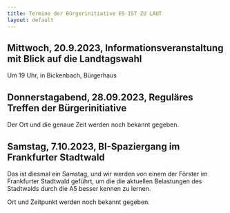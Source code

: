 ```yaml
---
title: Termine der Bürgerinitiative ES IST ZU LAUT
layout: default
---
```


## Mittwoch, 20.9.2023, Informationsveranstaltung mit Blick auf die Landtagswahl

Um 19 Uhr, in Bickenbach, Bürgerhaus

## Donnerstagabend, 28.09.2023, Reguläres Treffen der Bürgerinitiative

Der Ort und die genaue Zeit werden noch bekannt gegeben.

## Samstag, 7.10.2023, BI-Spaziergang im Frankfurter Stadtwald

Das ist diesmal ein Samstag, und wir werden von einem der Förster im Frankfurter Stadtwald geführt, um die die aktuellen Belastungen des Stadtwalds durch die A5 besser kennen zu lernen.

Ort und Zeitpunkt werden noch bekannt gegeben.
